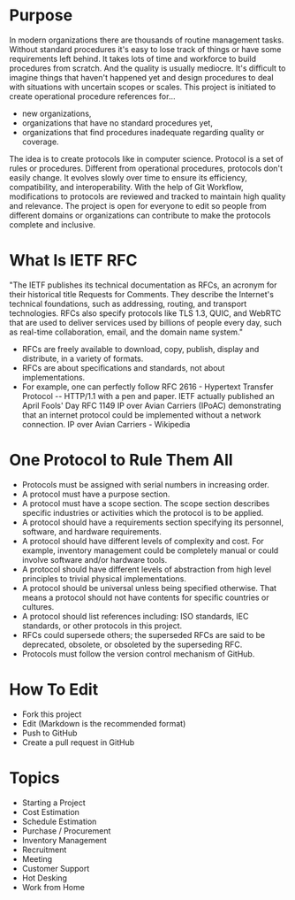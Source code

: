 # Purpose
In modern organizations there are thousands of routine management tasks. Without standard procedures it's easy to lose track of things or have some requirements left behind. It takes lots of time and workforce to build procedures from scratch. And the quality is usually mediocre. It's difficult to imagine things that haven't happened yet and design procedures to deal with situations with uncertain scopes or scales. This project is initiated to create operational procedure references for…
- new organizations,
- organizations that have no standard procedures yet,
- organizations that find procedures inadequate regarding quality or coverage.

The idea is to create protocols like in computer science. Protocol is a set of rules or procedures. Different from operational procedures, protocols don't easily change. It evolves slowly over time to ensure its efficiency, compatibility, and interoperability. With the help of Git Workflow, modifications to protocols are reviewed and tracked to maintain high quality and relevance. The project is open for everyone to edit so people from different domains or organizations can contribute to make the protocols complete and inclusive.
# What Is IETF RFC
"The IETF publishes its technical documentation as RFCs, an acronym for their historical title Requests for Comments. They describe the Internet's technical foundations, such as addressing, routing, and transport technologies. RFCs also specify protocols like TLS 1.3, QUIC, and WebRTC that are used to deliver services used by billions of people every day, such as real-time collaboration, email, and the domain name system."
- RFCs are freely available to download, copy, publish, display and distribute, in a variety of formats.
- RFCs are about specifications and standards, not about implementations.
- For example, one can perfectly follow RFC 2616 - Hypertext Transfer Protocol -- HTTP/1.1 with a pen and paper. IETF actually published an April Fools' Day RFC 1149 IP over Avian Carriers (IPoAC) demonstrating that an internet protocol could be implemented without a network connection. IP over Avian Carriers - Wikipedia
# One Protocol to Rule Them All
- Protocols must be assigned with serial numbers in increasing order.
- A protocol must have a purpose section.
- A protocol must have a scope section. The scope section describes specific industries or activities which the protocol is to be applied.
- A protocol should have a requirements section specifying its personnel, software, and hardware requirements.
- A protocol should have different levels of complexity and cost. For example, inventory management could be completely manual or could involve software and/or hardware tools.
- A protocol should have different levels of abstraction from high level principles to trivial physical implementations.
- A protocol should be universal unless being specified otherwise. That means a protocol should not have contents for specific countries or cultures.
- A protocol should list references including: ISO standards, IEC standards, or other protocols in this project.
- RFCs could supersede others; the superseded RFCs are said to be deprecated, obsolete, or obsoleted by the superseding RFC.
- Protocols must follow the version control mechanism of GitHub.
# How To Edit
- Fork this project
- Edit (Markdown is the recommended format)
- Push to GitHub
- Create a pull request in GitHub

# Topics
- Starting a Project
- Cost Estimation
- Schedule Estimation
- Purchase / Procurement
- Inventory Management
- Recruitment
- Meeting
- Customer Support
- Hot Desking
- Work from Home

